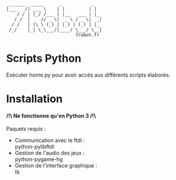      ______  _____      _           _
    |___   /| ___ \    | |         | |
        / / | |_/ /___ | |__   ___ | |_
       / /  |    // _ \|  _ \ / _ \|  _|
      / /   | |\ \ (_) | |_) | (_) | |_
     /_/    |_| \_\___/|____/ \___/ \__|
                              7robot.fr

Scripts Python
================

Exécuter home.py pour avoir accès aux différents scripts élaborés.

Installation
================

#### /!\ Ne fonctionne qu'en Python 3 /!\

Paquets requis :

* Communication avec le ftdi :  
python-pylibftdi  
* Gestion de l'audio des jeux :  
python-pygame-hg  
* Gestion de l'interface graphique :  
tk

